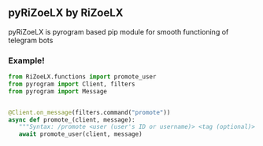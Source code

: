 <h2> pyRiZoeLX by RiZoeLX </h2>

pyRiZoeLX is pyrogram based pip module for smooth functioning of telegram bots


<h3> Example! </h3>

``` python
from RiZoeLX.functions import promote_user
from pyrogram import Client, filters
from pyrogram import Message


@Client.on_message(filters.command("promote"))
async def promote_(client, message):
   """Syntax: /promote <user (user's ID or username)> <tag (optional)> """
   await promote_user(client, message)
```



